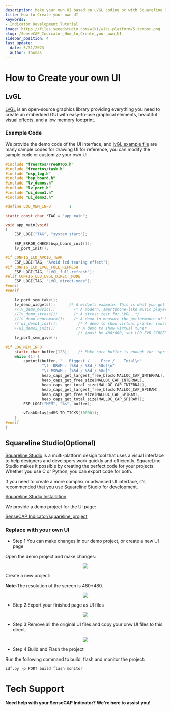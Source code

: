 ```yaml
---
description: Make your own UI based on LVGL coding or with Squareline Studio
title: How to Create your own UI
keywords:
- Indicator Development Tutorial
image: https://files.seeedstudio.com/wiki/wiki-platform/S-tempor.png
slug: /SenseCAP_Indicator_How_to_Create_your_own_UI
sidebar_position: 4
last_update:
  date: 5/31/2023
  author: Thomas
---
```

# **How to Create your own UI**

## **LvGL**

[LvGL](https://docs.lvgl.io/master/intro/index.html) is an open-source graphics library providing everything you need to create an embedded GUI with easy-to-use graphical elements, beautiful visual effects, and a low memory footprint.

### **Example Code**

We provide the demo code of the UI interface, and [lvGL example file](https://docs.lvgl.io/master/examples.html) are many sample codes for drawing UI for reference, you can modify the sample code or customize your own UI.


```c
#include "freertos/FreeRTOS.h"
#include "freertos/task.h"
#include "esp_log.h"
#include "bsp_board.h"
#include "lv_demos.h"
#include "lv_port.h"
#include "ui_demo1.h"
#include "ui_demo2.h"

#define LOG_MEM_INFO        1

static const char *TAG = "app_main";

void app_main(void)
{
    ESP_LOGI("TAG", "system start");

    ESP_ERROR_CHECK(bsp_board_init());
    lv_port_init();

#if CONFIG_LCD_AVOID_TEAR
    ESP_LOGI(TAG, "Avoid lcd tearing effect");
#if CONFIG_LCD_LVGL_FULL_REFRESH
    ESP_LOGI(TAG, "LVGL full-refresh");
#elif CONFIG_LCD_LVGL_DIRECT_MODE
    ESP_LOGI(TAG, "LVGL direct-mode");
#endif
#endif

    lv_port_sem_take();
    lv_demo_widgets();      /* A widgets example. This is what you get out of the box */
    //lv_demo_music();        /* A modern, smartphone-like music player demo. */
    //lv_demo_stress();       /* A stress test for LVGL. */
    //lv_demo_benchmark();    /* A demo to measure the performance of LVGL or to compare different settings. */
    // ui_demo1_init();         /* A demo to show virtual printer (must be 800*480)*/
    //ui_demo2_init();         /* A demo to show virtual tuner
                                /* (must be 480*800, set LCD_EVB_SCREEN_ROTATION_90 in menuconfig)*/
    lv_port_sem_give();

#if LOG_MEM_INFO
    static char buffer[128];    /* Make sure buffer is enough for `sprintf` */
    while (1) {
        sprintf(buffer, "   Biggest /     Free /    Total\n"
                "\t  DRAM : [%8d / %8d / %8d]\n"
                "\t PSRAM : [%8d / %8d / %8d]",
                heap_caps_get_largest_free_block(MALLOC_CAP_INTERNAL),
                heap_caps_get_free_size(MALLOC_CAP_INTERNAL),
                heap_caps_get_total_size(MALLOC_CAP_INTERNAL),
                heap_caps_get_largest_free_block(MALLOC_CAP_SPIRAM),
                heap_caps_get_free_size(MALLOC_CAP_SPIRAM),
                heap_caps_get_total_size(MALLOC_CAP_SPIRAM));
        ESP_LOGI("MEM", "%s", buffer);

        vTaskDelay(pdMS_TO_TICKS(10000));
    }
#endif
}
```



## **Squareline Studio(Optional)**

[Squareline Studio](https://docs.squareline.io/docs/squareline/) is a multi-platform design tool that uses a visual interface to help designers and developers work quickly and efficiently. SquareLine Studio makes it possible by creating the perfect code for your projects. Whether you use C or Python, you can export code for both.

If you need to create a more complex or advanced UI interface, it‘s recommended that you use Squareline Studio for development.


[Squareline Studio Installation](https://docs.squareline.io/docs/introduction/install)



We provide a demo project for the UI page:

[SenseCAP Indicator/squareline_project](https://github.com/Seeed-Solution/sensecap_indicator_esp32/blob/main/examples/squareline_demo/doc/squareline_project.zip)

### **Replace with your own UI**


* Step 1:You can make changes in our demo project, or create a new UI page

Open the demo project and make changes:

<div align="center"><img width={800} src="https://files.seeedstudio.com/wiki/SenseCAP/SenseCAP_Indicator/squareline.png"/></div>

Create a new project:

**Note**:The resolution of the screen is 480*480.


<div align="center"><img width={800} src="https://files.seeedstudio.com/wiki/SenseCAP/SenseCAP_Indicator/create.png"/></div>



* Step 2:Export your finished page as UI files


<div align="center"><img width={800} src="https://files.seeedstudio.com/wiki/SenseCAP/SenseCAP_Indicator/export.png"/></div>



* Step 3:Remove all the original UI files and copy your onw UI files to this direct.


<div align="center"><img width={800} src="https://files.seeedstudio.com/wiki/SenseCAP/SenseCAP_Indicator/ui.png"/></div>

* Step 4:Build and Flash the project

Run the following command to build, flash and monitor the project:

`idf.py -p PORT build flash monitor`




# **Tech Support**

**Need help with your SenseCAP Indicator? We're here to assist you!**

<div class="button_tech_support_container">
<a href="https://discord.gg/sensecap" class="button_tech_support_sensecap"></a>
<a href="https://support.sensecapmx.com/portal/en/home" class="button_tech_support_sensecap3"></a>
</div>

<div class="button_tech_support_container">
<a href="mailto:support@sensecapmx.com" class="button_tech_support_sensecap2"></a>
<a href="https://github.com/Seeed-Studio/wiki-documents/discussions/69" class="button_discussion"></a>
</div>
